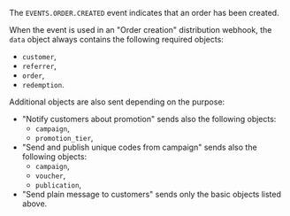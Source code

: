 The `EVENTS.ORDER.CREATED` event indicates that an order has been created.

When the event is used in an "Order creation" distribution webhook, the `data` object always contains the following required objects:
- `customer`,
- `referrer`,
- `order`,
- `redemption`.

Additional objects are also sent depending on the purpose:
- "Notify customers about promotion" sends also the following objects:
  - `campaign`,
  - `promotion_tier`,
- "Send and publish unique codes from campaign" sends also  the following objects:
  - `campaign`,
  - `voucher`,
  - `publication`,
- "Send plain message to customers" sends only the basic objects listed above.
